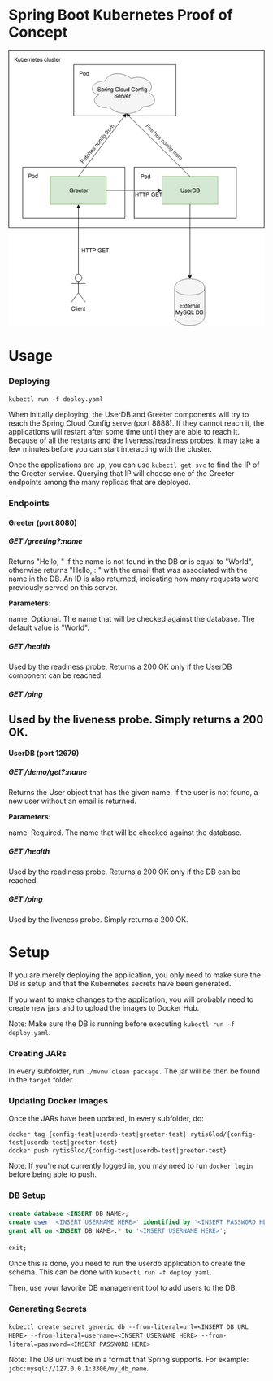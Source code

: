 # Spring Boot Kubernetes Proof of Concept
![Spring Boot Diagram](./Spring_Boot_Diagram.png "Spring Boot Diagram")

# Usage
### Deploying
`kubectl run -f deploy.yaml`

When initially deploying, the UserDB and Greeter components will try to reach the Spring Cloud Config server(port 8888). If they cannot reach it, the applications will restart after some time until they are able to reach it. Because of all the restarts and the liveness/readiness probes, it may take a few minutes before you can start interacting with the cluster.

Once the applications are up, you can use `kubectl get svc` to find the IP of the Greeter service. Querying that IP will choose one of the Greeter endpoints among the many replicas that are deployed.

### Endpoints
#### Greeter (port 8080)
##### GET /greeting?:name
Returns "Hello, <NAME>" if the name is not found in the DB or is equal to "World", otherwise returns "Hello, <NAME>: <EMAIL>" with the email that was associated with the name in the DB. An ID is also returned, indicating how many requests were previously served on this server.

**Parameters:**

name: Optional. The name that will be checked against the database. The default value is "World".
    
##### GET /health
Used by the readiness probe. Returns a 200 OK only if the UserDB component can be reached.

##### GET /ping
Used by the liveness probe. Simply returns a 200 OK.
---
#### UserDB (port 12679)
##### GET /demo/get?:name
Returns the User object that has the given name. If the user is not found, a new user without an email is returned.

**Parameters:**

name: Required. The name that will be checked against the database.

##### GET /health
Used by the readiness probe. Returns a 200 OK only if the DB can be reached. 

##### GET /ping
Used by the liveness probe. Simply returns a 200 OK.

# Setup
If you are merely deploying the application, you only need to make sure the DB is setup and that the Kubernetes secrets have been generated. 

If you want to make changes to the application, you will probably need to create new jars and to upload the images to Docker Hub.

Note: Make sure the DB is running before executing `kubectl run -f deploy.yaml`.

### Creating JARs
In every subfolder, run `./mvnw clean package.` The jar will be then be found in the `target` folder.

### Updating Docker images
Once the JARs have been updated, in every subfolder, do:

```docker build --tag {config-test|userdb-test|greeter-test} .
docker tag {config-test|userdb-test|greeter-test} rytis6lod/{config-test|userdb-test|greeter-test}
docker push rytis6lod/{config-test|userdb-test|greeter-test}
```

Note: If you're not currently logged in, you may need to run `docker login` before being able to push.


### DB Setup
```sql
create database <INSERT DB NAME>;
create user '<INSERT USERNAME HERE>' identified by '<INSERT PASSWORD HERE>';
grant all on <INSERT DB NAME>.* to '<INSERT USERNAME HERE>';

exit;
```

Once this is done, you need to run the userdb application to create the schema. This can be done with `kubectl run -f deploy.yaml`.

Then, use your favorite DB management tool to add users to the DB.

### Generating Secrets
`kubectl create secret generic db --from-literal=url=<INSERT DB URL HERE> --from-literal=username=<INSERT USERNAME HERE> --from-literal=password=<INSERT PASSWORD HERE>`

Note: The DB url must be in a format that Spring supports. For example: `jdbc:mysql://127.0.0.1:3306/my_db_name`.